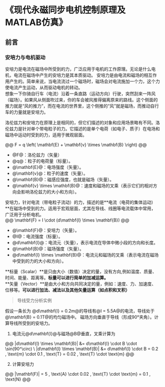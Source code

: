 # 《现代永磁同步电机控制原理及MATLAB仿真》

## 前言

### 安培力与电机驱动    

安培力是电流在磁场中所受到的力，广泛应用于电机的工作原理。无论是什么电机，电流在磁场中产生的安培力是其本质驱动。
安培力是由电流和磁场的相互作用产生的。简单来说，当电流流过一个磁场时，磁场会对电流施加一个力，这个力使电流产生运动，从而驱动电机的转动。  
想象一下你骑自行车（电流）沿着一条直路（运动方向）行驶，突然刮来一阵风（磁场）。如果风从侧面吹过来，你的车会被风推得偏离原来的路线。这个侧面的推力就是“风的推力”，而在电流的世界里，这个侧推的“风”就是磁场，而推动自行车的力量就是安培力。   

洛伦兹力和安培力在原理上是相同的，但它们描述的对象和应用场景略有不同。洛伦兹力是针对单个带电粒子的力。它描述的是单个电荷（如电子、质子）在电场和磁场中运动时受到的力，适用于微观层面。

@@
F = q \left( \mathbf{E} + \mathbf{v} \times \mathbf{B} \right)
@@

* @F@：洛伦兹力（矢量）
* @q@：粒子的电荷量（标量）。
* @\mathbf{E}@：电场强度（矢量）。
* @\mathbf{v}@：粒子的速度（矢量）。
* @\mathbf{B}@：磁感应强度，也就是磁场（矢量）。
* @\mathbf{v} \times \mathbf{B}@：速度和磁场的叉乘（表示它们的相对方向会影响洛伦兹力的大小和方向）。

安培力，针对电流（带电粒子流动）的力，描述的是**电流（电荷的集体运动）**在磁场中受到的力。适用于宏观层面，尤其在导线、线圈等电流载体中常用，广泛用于分析电机。   
@@ 
\mathbf{F} = I \cdot (d\mathbf{l} \times \mathbf{B}) 
@@

* @\mathbf{F}@：安培力（矢量）。
* @I@：电流强度（标量）。
* @d\mathbf{l}@：电流元（矢量），表示电流在导体中微小段的方向和长度。
* @\mathbf{B}@：磁场强度（矢量）。
* @d\mathbf{l} \times \mathbf{B}@：电流元和磁场的叉乘（表示电流在磁场中受到的力的大小和方向）。

**标量（Scalar）**是只由大小（数值）决定的量，没有方向,例如温度、质量、时间、能量、距离等。**标量可以进行简单的加减运算。**     
**矢量（Vector）**是由大小和方向共同决定的量，例如：速度、力、加速度、位移等。**可以进行加法、减法以及其他矢量运算（如点积和叉积）**    


> 导线受力分析实例   

假设一条长为  @d\mathbf{l} = 0.2m@的导线有@I = 5.5A@的电流，导线处于@\mathbf{B} = 0.1T@的均匀磁场中。 磁场方向垂直于导线（形成90°夹角）。计算导线所受到的安培力。   

1. 电流元@d\mathbf{l}@与磁场@B@垂直，叉乘计算为

@@
|d\mathbf{l} \times \mathbf{B}| &= d\mathbf{l} \cdot B \cdot \sin(90^\circ) \\
|d\mathbf{l} \times \mathbf{B}| &= d\mathbf{l} \cdot B = 0.2 \, \text{m} \cdot 0.1 \, \text{T} = 0.02 \, \text{T} \cdot \text{m}
@@

2. 计算安培力  

@@
|\mathbf{F}| = 5 \, \text{A} \cdot 0.02 \, \text{T} \cdot \text{m} = 0.1 \, \text{N}
@@